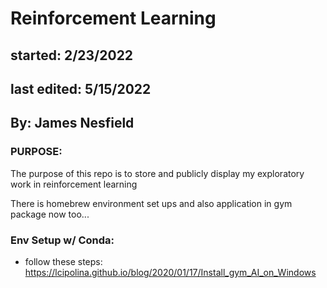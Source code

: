 # Reinforcement Learning

## started: 2/23/2022
## last edited: 5/15/2022

## By: James Nesfield

### PURPOSE: 
The purpose of this repo is to store and publicly display my exploratory work in reinforcement learning 

There is homebrew environment set ups and also application in gym package now too...

### Env Setup w/ Conda:
- follow these steps: https://lcipolina.github.io/blog/2020/01/17/Install_gym_AI_on_Windows
